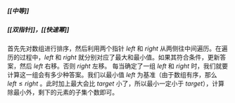 ##### [[中等]]
##### [[双指针]]，[[快速幂]]

首先先对数组进行排序，然后利用两个指针 $left$ 和 $right$ 从两侧往中间遍历。在遍历的过程中，$left$ 和 $right$ 就分别对应了最大和最小值。如果其符合条件，更新答案，然后 $left$ 右移。否则 $right$ 左移。
每当确定了一组 $left$ 和 $right$ 时，我们就要计算这一组会有多少种答案。我们以最小值 $left$ 为基准（由于数组有序，那么 $left \leqslant right$ 。此时加上最大会比 $target$ 小了，所以最小一定小于 $target$），计算除最小外，剩下的元素的子集个数即可。